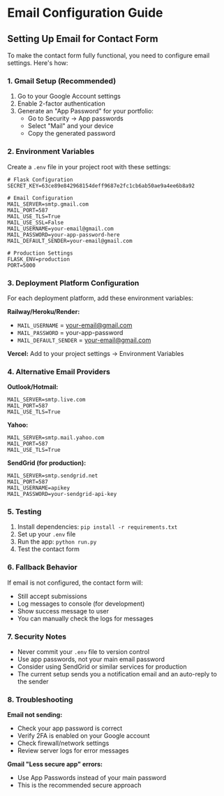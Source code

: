 # Email Configuration Guide

## Setting Up Email for Contact Form

To make the contact form fully functional, you need to configure email settings. Here's how:

### 1. Gmail Setup (Recommended)

1. Go to your Google Account settings
2. Enable 2-factor authentication
3. Generate an "App Password" for your portfolio:
   - Go to Security → App passwords
   - Select "Mail" and your device
   - Copy the generated password

### 2. Environment Variables

Create a `.env` file in your project root with these settings:

```env
# Flask Configuration
SECRET_KEY=63ce89e842968154deff9687e2fc1cb6ab50ae9a4ee6b8a92

# Email Configuration
MAIL_SERVER=smtp.gmail.com
MAIL_PORT=587
MAIL_USE_TLS=True
MAIL_USE_SSL=False
MAIL_USERNAME=your-email@gmail.com
MAIL_PASSWORD=your-app-password-here
MAIL_DEFAULT_SENDER=your-email@gmail.com

# Production Settings
FLASK_ENV=production
PORT=5000
```

### 3. Deployment Platform Configuration

For each deployment platform, add these environment variables:

**Railway/Heroku/Render:**
- `MAIL_USERNAME` = your-email@gmail.com
- `MAIL_PASSWORD` = your-app-password
- `MAIL_DEFAULT_SENDER` = your-email@gmail.com

**Vercel:**
Add to your project settings → Environment Variables

### 4. Alternative Email Providers

**Outlook/Hotmail:**
```env
MAIL_SERVER=smtp.live.com
MAIL_PORT=587
MAIL_USE_TLS=True
```

**Yahoo:**
```env
MAIL_SERVER=smtp.mail.yahoo.com
MAIL_PORT=587
MAIL_USE_TLS=True
```

**SendGrid (for production):**
```env
MAIL_SERVER=smtp.sendgrid.net
MAIL_PORT=587
MAIL_USERNAME=apikey
MAIL_PASSWORD=your-sendgrid-api-key
```

### 5. Testing

1. Install dependencies: `pip install -r requirements.txt`
2. Set up your `.env` file
3. Run the app: `python run.py`
4. Test the contact form

### 6. Fallback Behavior

If email is not configured, the contact form will:
- Still accept submissions
- Log messages to console (for development)
- Show success message to user
- You can manually check the logs for messages

### 7. Security Notes

- Never commit your `.env` file to version control
- Use app passwords, not your main email password
- Consider using SendGrid or similar services for production
- The current setup sends you a notification email and an auto-reply to the sender

### 8. Troubleshooting

**Email not sending:**
- Check your app password is correct
- Verify 2FA is enabled on your Google account
- Check firewall/network settings
- Review server logs for error messages

**Gmail "Less secure app" errors:**
- Use App Passwords instead of your main password
- This is the recommended secure approach 